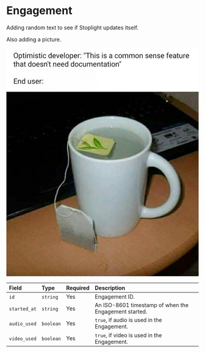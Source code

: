 # Engagement

Adding random text to see if Stoplight updates itself.

Also adding a picture.

![Tea](../../../assets/images/tea.jpeg)

| Field        | Type      | Required | Description                                           |
| :----------- | :-------- | :------- | :---------------------------------------------------- |
| `id`         | `string`  | Yes      | Engagement ID.                                        |
| `started_at` | `string`  | Yes      | An ISO-8601 timestamp of when the Engagement started. |
| `audio_used` | `boolean` | Yes      | `true`, if audio is used in the Engagement.           |
| `video_used` | `boolean` | Yes      | `true`, if video is used in the Engagement.           |
